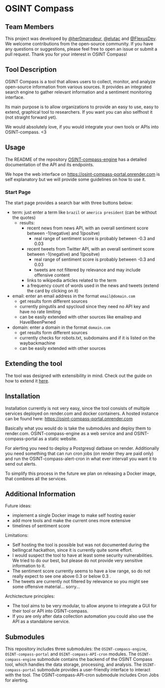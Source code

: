 # OSINT Compass

## Team Members
This project was developed by [@her0marodeur](https://github.com/her0marodeur), [@elutac](https://github.com/elutac) and [@FlexusDev](https://github.com/FlexusDev). We welcome contributions from the open-source community. If you have any questions or suggestions, please feel free to open an issue or submit a pull request. Thank you for your interest in OSINT Compass!

## Tool Description
OSINT Compass is a tool that allows users to collect, monitor, and analyze open-source information from various sources. It provides an integrated search engine to gather relevant information and a sentiment monitoring interface.

Its main purpose is to allow organizations to provide an easy to use, easy to extend, graphical tool to researchers. If you want you can also selfhost it (not straight forward yet).

 We would absolutely love, if you would integrate your own tools or APIs into OSINT-compass. <3 

## Usage
The README of the repository [OSINT-compass-engine](https://github.com/elpato-dev/OSINT-compass-engine/blob/main/README.md) has a detailed documentation of the API and its endpoints.

We hope the web interface on https://osint-compass-portal.onrender.com is self explanatory but we will provide some guidelines on how to use it.

### Start Page

The start page provides a search bar with three buttons below:
- term: just enter a term like `brazil` or `america president` (can be without the quotes)
  - results:
    - recent news from news API, with an overall sentiment score between -1(negative) and 1(positve)
      - real range of sentiment score is probably between -0.3 and 0.03
    - recent tweets from Twitter API, with an overall sentiment score between -1(negative) and 1(positve)
      - real range of sentiment score is probably between -0.3 and 0.03
      - tweets are not filtered by relevance and may include offensive content
    - links to wikipedia articles related to the term
    - a frequency count of words used in the news and tweets (extend the card by clicking on it)
- email: enter an email address in the format `email@domain.com`
     - get results form different sources
     - currently pingutils and spycloud since they need no API key and have no rate limiting
     - can be easily extended with other sources like emailrep and HaveIBeenPwned
- domain: enter a domain in the format `domain.com`
     - get results form different sources
     - currently checks for robots.txt, subdomains and if it is listed on the waybackmachine
     - can be easily extended with other sources

## Extending the tool

The tool was designed with extensibility in mind. Check out the guide on how to extend it [here](https://github.com/elpato-dev/OSINT-compass/blob/main/extension_guide.md).

## Installation
Installation currently is not very easy, since the tool consists of multiple services deployed on render.com and docker containers. A hosted instance can be found here: https://osint-compass-portal.onrender.com

Basically what you would do is take the submodules and deploy them to render.com. OSINT-compass-engine as a web service and and OSINT-compass-portal as a static website. 

For alerting you need to deploy a Postgresql datbase on render. Additionally you need something that can run cron jobs (on render they are paid only) and run the OSINT-compass-alert-cron in what ever intervall you want it to send out alerts. 

To simplify this process in the future we plan on releasing a Docker image, that combines all the services.

## Additional Information
Future ideas:
- implement a single Docker image to make self hosting easier
- add more tools and make the current ones more extensive
- timelines of sentiment score

Limitations:
- Self hosting the tool is possible but was not documented during the bellingcat hackathon, since it is currently quite some effort.
- I would suspect the tool to have at least some security vulnerabilities. We tried to do our best, but please do not provide very sensitive information to it.
- The sentiment score currently seems to have a low range, so do not really expect to see one above 0.3 or below 0.3 . 
- The tweets are currently not filtered by relevance so you might see some offensive material... sorry...

Archictecture principles:
- The tool aims to be very modular, to allow anyone to integrate a GUI for their tool or API into OSINT-compass.
- If you are only after data collection automation you could also use the API as a standalone service.

## Submodules
This repository includes three submodules: the `OSINT-compass-engine`, `OSINT-compass-portal` and `OSINT-compass-API-cron` modules. The `OSINT-compass-engine` submodule contains the backend of the OSINT Compass tool, which handles the data storage, processing, and analysis. The `OSINT-compass-portal` submodule provides a user-friendly interface to interact with the tool. The OSINT-compass-API-cron submodule includes Cron Jobs for alerting.
